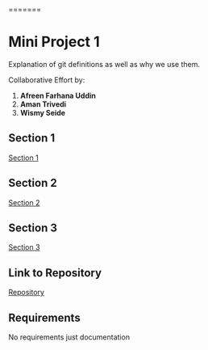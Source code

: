 =======
# Mini Project 1 

Explanation of git definitions as well as why we use them.

Collaborative Effort by:
1. **Afreen Farhana Uddin**
2. **Aman Trivedi**
3. **Wismy Seide**

## Section 1
[Section 1](section1.md)


## Section 2
[Section 2](section2.md)


## Section 3
[Section 3](section3.md)


## Link to Repository
[Repository](https://github.com/wseide/miniproject1)

## Requirements
No requirements just documentation

